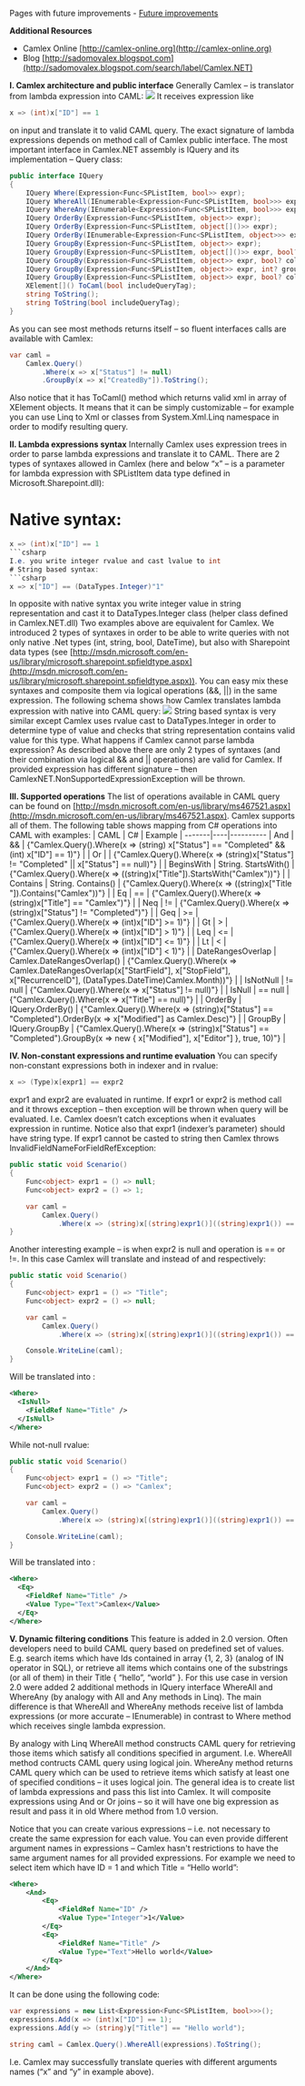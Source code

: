 Pages with future improvements - [Future improvements](https://github.com/sadomovalex/camlex/blob/master/docs/Future%20improvements.md)

**Additional Resources**
* Camlex Online [http://camlex-online.org](http://camlex-online.org)
* Blog [http://sadomovalex.blogspot.com](http://sadomovalex.blogspot.com/search/label/Camlex.NET)

**I. Camlex architecture and public interface**
Generally Camlex – is translator from lambda expression into CAML:
![](Documentation_architecture.jpg)
It receives expression like
```csharp
x => (int)x["ID"] == 1
```
on input and translate it to valid CAML query. The exact signature of lambda expressions depends on method call of Camlex public interface. The most important interface in Camlex.NET assembly is IQuery and its implementation – Query class:
```csharp
public interface IQuery
{
    IQuery Where(Expression<Func<SPListItem, bool>> expr);
    IQuery WhereAll(IEnumerable<Expression<Func<SPListItem, bool>>> expressions);
    IQuery WhereAny(IEnumerable<Expression<Func<SPListItem, bool>>> expressions);
    IQuery OrderBy(Expression<Func<SPListItem, object>> expr);
    IQuery OrderBy(Expression<Func<SPListItem, object[]()>> expr);
    IQuery OrderBy(IEnumerable<Expression<Func<SPListItem, object>>> expressions);
    IQuery GroupBy(Expression<Func<SPListItem, object>> expr);
    IQuery GroupBy(Expression<Func<SPListItem, object[]()>> expr, bool? collapse, int? groupLimit);
    IQuery GroupBy(Expression<Func<SPListItem, object>> expr, bool? collapse, int? groupLimit);
    IQuery GroupBy(Expression<Func<SPListItem, object>> expr, int? groupLimit);
    IQuery GroupBy(Expression<Func<SPListItem, object>> expr, bool? collapse);
    XElement[]() ToCaml(bool includeQueryTag);
    string ToString();
    string ToString(bool includeQueryTag);
}
```
As you can see most methods returns itself – so fluent interfaces calls are available with Camlex:
```csharp
var caml =
    Camlex.Query()
        .Where(x => x["Status"] != null)
        .GroupBy(x => x["CreatedBy"]).ToString();
```
Also notice that it has ToCaml() method which returns valid xml in array of XElement objects. It means that it can be simply customizable – for example you can use Linq to Xml or classes from System.Xml.Linq namespace in order to modify resulting query.

**II. Lambda expressions syntax**
Internally Camlex uses expression trees in order to parse lambda expressions and translate it to CAML. There are 2 types of syntaxes allowed in Camlex (here and below “x” – is a parameter for lambda expression with SPListItem data type defined in Microsoft.Sharepoint.dll):
# Native syntax:
```csharp
x => (int)x["ID"] == 1
```csharp
I.e. you write integer rvalue and cast lvalue to int
# String based syntax:
```csharp
x => x["ID"] == (DataTypes.Integer)"1"
```
In opposite with native syntax you write integer value in string representation and cast it to DataTypes.Integer class (helper class defined in Camlex.NET.dll)
Two examples above are equivalent for Camlex. We introduced 2 types of syntaxes in order to be able to write queries with not only native .Net types (int, string, bool, DateTime), but also with Sharepoint data types (see [http://msdn.microsoft.com/en-us/library/microsoft.sharepoint.spfieldtype.aspx](http://msdn.microsoft.com/en-us/library/microsoft.sharepoint.spfieldtype.aspx)). You can easy mix these syntaxes and composite them via logical operations (&&, ||) in the same expression.
The following schema shows how Camlex translates lambda expression with native into CAML query:
![](Documentation_mapping.jpg)
String based syntax is very similar except Camlex uses rvalue cast to DataTypes.Integer in order to determine type of value and checks that string representation contains valid value for this type.
What happens if Camlex cannot parse lambda expression? As described above there are only 2 types of syntaxes (and their combination via logical && and || operations) are valid for Camlex. If provided expression has different signature – then CamlexNET.NonSupportedExpressionException will be thrown.

**III. Supported operations**
The list of operations available in CAML query can be found on [http://msdn.microsoft.com/en-us/library/ms467521.aspx](http://msdn.microsoft.com/en-us/library/ms467521.aspx). Camlex supports all of them. The following table shows mapping from C# operations into CAML with examples:
| CAML | C# | Example |
-------|----|----------
| And | && | {"Camlex.Query().Where(x => (string) x["Status"] == "Completed" && (int) x["ID"] == 1)"} |
| Or |   | {"Camlex.Query().Where(x => (string)x["Status"] != "Completed" || x["Status"] == null)"} |
| BeginsWith | String. StartsWith() | {"Camlex.Query().Where(x => ((string)x["Title"]).StartsWith("Camlex"))"} |
| Contains | String. Contains() | {"Camlex.Query().Where(x => ((string)x["Title "]).Contains("Camlex"))"} |
| Eq | == | {"Camlex.Query().Where(x => (string)x["Title"] == "Camlex")"} |
| Neq | != | {"Camlex.Query().Where(x => (string)x["Status"] != "Completed")"} |
| Geq | >= | {"Camlex.Query().Where(x => (int)x["ID"] >= 1)"} |
| Gt | > | {"Camlex.Query().Where(x => (int)x["ID"] > 1)"} |
| Leq | <= | {"Camlex.Query().Where(x => (int)x["ID"] <= 1)"} |
| Lt | < | {"Camlex.Query().Where(x => (int)x["ID"] < 1)"} |
| DateRangesOverlap | Camlex.DateRangesOverlap() | {"Camlex.Query().Where(x => Camlex.DateRangesOverlap(x["StartField"], x["StopField"], x["RecurrenceID"], (DataTypes.DateTime)Camlex.Month))"} |
| IsNotNull | != null | {"Camlex.Query().Where(x => x["Status"] != null)"} |
| IsNull | == null | {"Camlex.Query().Where(x => x["Title"] == null)"} |
| OrderBy	 | IQuery.OrderBy() | {"Camlex.Query().Where(x => (string)x["Status"] == "Completed").OrderBy(x => x["Modified"] as Camlex.Desc)"} |
| GroupBy | IQuery.GroupBy | {"Camlex.Query().Where(x => (string)x["Status"] == "Completed").GroupBy(x => new[]() { x["Modified"], x["Editor"] }, true, 10)"} |

**IV. Non-constant expressions and runtime evaluation**
You can specify non-constant expressions both in indexer and in rvalue:
```csharp
x => (Type)x[expr1] == expr2
```
expr1 and expr2 are evaluated in runtime. If expr1 or expr2 is method call and it throws exception – then exception will be thrown when query will be evaluated. I.e. Camlex doesn’t catch exceptions when it evaluates expression in runtime. Notice also that expr1 (indexer’s parameter) should have string type. If expr1 cannot be casted to string then Camlex throws InvalidFieldNameForFieldRefException:
```csharp
public static void Scenario()
{
    Func<object> expr1 = () => null;
    Func<object> expr2 = () => 1;

    var caml =
        Camlex.Query()
            .Where(x => (string)x[(string)expr1()]((string)expr1()) == expr2()).ToString();
}
```
Another interesting example – is when expr2 is null and operation is == or !=. In this case Camlex will translate <IsNull> and <IsNotNull> instead of <Eq> and <Neq> respectively:
```csharp
public static void Scenario()
{
    Func<object> expr1 = () => "Title";
    Func<object> expr2 = () => null;

    var caml =
        Camlex.Query()
            .Where(x => (string)x[(string)expr1()]((string)expr1()) == expr2()).ToString();

    Console.WriteLine(caml);
}
```
Will be translated into <IsNull>:
```xml
<Where>
  <IsNull>
    <FieldRef Name="Title" />
  </IsNull>
</Where>
```
While not-null rvalue:
```csharp
public static void Scenario()
{
    Func<object> expr1 = () => "Title";
    Func<object> expr2 = () => "Camlex";

    var caml =
        Camlex.Query()
            .Where(x => (string)x[(string)expr1()]((string)expr1()) == expr2()).ToString();

    Console.WriteLine(caml);
}
```
Will be translated into <Eq>:
```xml
<Where>
  <Eq>
    <FieldRef Name="Title" />
    <Value Type="Text">Camlex</Value>
  </Eq>
</Where>
```

**V. Dynamic filtering conditions**
This feature is added in 2.0 version. Often developers need to build CAML query based on predefined set of values. E.g. search items which have Ids contained in array {1, 2, 3} (analog of IN operator in SQL), or retrieve all items which contains one of the substrings (or all of them) in their Title { “hello”, “world” }. For this use case in version 2.0 were added 2 additional methods in IQuery interface WhereAll and WhereAny (by analogy with All and Any methods in Linq). The main difference is that WhereAll and WhereAny methods receive list of lambda expressions (or more accurate – IEnumerable) in contrast to Where method which receives single lambda expression.

By analogy with Linq WhereAll method constructs CAML query for retrieving those items which satisfy all conditions specified in argument. I.e. WhereAll method contructs CAML query using <And> logical join. WhereAny method returns CAML query which can be used to retrieve items which satisfy at least one of specified conditions – it uses <Or> logical join. The general idea is to create list of lambda expressions and pass this list into Camlex. It will composite expressions using And or Or joins – so it will have one big expression as result and pass it in old Where method from 1.0 version.

Notice that you can create various expressions – i.e. not necessary to create the same expression for each value. You can even provide different argument names in expressions – Camlex hasn't restrictions to have the same argument names for all provided expressions. For example we need to select item which have ID = 1 and which Title = “Hello world”:
```xml
<Where>
    <And>
        <Eq>
            <FieldRef Name="ID" />
            <Value Type="Integer">1</Value>
        </Eq>
        <Eq>
            <FieldRef Name="Title" />
            <Value Type="Text">Hello world</Value>
        </Eq>
    </And>
</Where>
```
It can be done using the following code:
```csharp
var expressions = new List<Expression<Func<SPListItem, bool>>>();
expressions.Add(x => (int)x["ID"] == 1);
expressions.Add(y => (string)y["Title"] == "Hello world");

string caml = Camlex.Query().WhereAll(expressions).ToString();
```
I.e. Camlex may successfully translate queries with different arguments names (“x” and “y” in example above).
